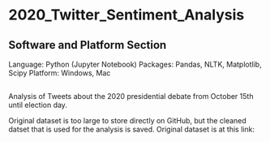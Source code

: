 # 2020_Twitter_Sentiment_Analysis

## Software and Platform Section
Language: Python (Jupyter Notebook)
Packages: Pandas, NLTK, Matplotlib, Scipy
Platform: Windows, Mac

##

Analysis of Tweets about the 2020 presidential debate from October 15th until election day.

Original dataset is too large to store directly on GitHub, but the cleaned datset that is used for the analysis is saved. Original dataset is at this link:
